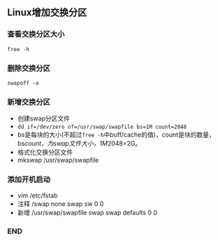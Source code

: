 ## Linux增加交换分区
### 查看交换分区大小
`free -h`
### 删除交换分区
`swapoff -a`
### 新增交换分区
* 创建swap分区文件
* `dd if=/dev/zero of=/usr/swap/swapfile bs=1M count=2048`
* bs是每块的大小(不超过`free -h`中buff/cache的值)，count是块的数量，bs*count，为swap文件大小，1M*2048=2G。
* 格式化交换分区文件
* mkswap /usr/swap/swapfile
### 添加开机启动
* vim /etc/fstab
* 注释 /swap none swap sw 0 0
* 新增 /usr/swap/swapfile swap swap defaults 0 0
### END
